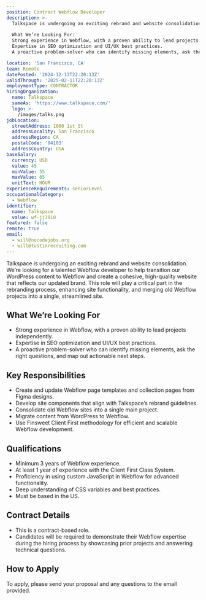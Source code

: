 ```yaml
---
position: Contract Webflow Developer 
description: >-
  Talkspace is undergoing an exciting rebrand and website consolidation. We’re looking for a talented Webflow developer to help transition our WordPress content to Webflow and create a cohesive, high-quality website that reflects our updated brand. This role will play a critical part in the rebranding process, enhancing site functionality, and merging old Webflow projects into a single, streamlined site.
  
  What We’re Looking For:
  Strong experience in Webflow, with a proven ability to lead projects independently.
  Expertise in SEO optimization and UI/UX best practices.
  A proactive problem-solver who can identify missing elements, ask the right questions, and map out actionable next steps.

location: 'San Francisco, CA'
team: Remote
datePosted: '2024-12-13T22:20:13Z'
validThrough: '2025-02-11T22:20:13Z'
employmentType: CONTRACTOR
hiringOrganization:
  name: Talkspace
  sameAs: 'https://www.talkspace.com/'
  logo: >-
    /images/talks.png
jobLocation:
  streetAddress: 1000 1st St
  addressLocality: San Francisco
  addressRegion: CA
  postalCode: '94103'
  addressCountry: USA
baseSalary:
  currency: USD
  value: 45
  minValue: 55  
  maxValue: 65
  unitText: HOUR
experienceRequirements: seniorLevel
occupationalCategory:
  - Webflow
identifier:
  name: Talkspace
  value: wf-jj3910
featured: false
remote: true
email:
  - will@nocodejobs.org
  - will@tustinrecruiting.com
---
```


Talkspace is undergoing an exciting rebrand and website consolidation. We’re looking for a talented Webflow developer to help transition our WordPress content to Webflow and create a cohesive, high-quality website that reflects our updated brand. This role will play a critical part in the rebranding process, enhancing site functionality, and merging old Webflow projects into a single, streamlined site.

## What We’re Looking For  
- Strong experience in Webflow, with a proven ability to lead projects independently.  
- Expertise in SEO optimization and UI/UX best practices.  
- A proactive problem-solver who can identify missing elements, ask the right questions, and map out actionable next steps.

## Key Responsibilities  
- Create and update Webflow page templates and collection pages from Figma designs.  
- Develop site components that align with Talkspace’s rebrand guidelines.  
- Consolidate old Webflow sites into a single main project.  
- Migrate content from WordPress to Webflow.  
- Use Finsweet Client First methodology for efficient and scalable Webflow development.

## Qualifications  
- Minimum 3 years of Webflow experience.  
- At least 1 year of experience with the Client First Class System.  
- Proficiency in using custom JavaScript in Webflow for advanced functionality.  
- Deep understanding of CSS variables and best practices.  
- Must be based in the US.

## Contract Details  
- This is a contract-based role.  
- Candidates will be required to demonstrate their Webflow expertise during the hiring process by showcasing prior projects and answering technical questions.

## How to Apply  
To apply, please send your proposal and any questions to the email provided.